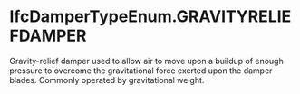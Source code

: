 IfcDamperTypeEnum.GRAVITYRELIEFDAMPER
=====================================
Gravity-relief damper used to allow air to move upon a buildup of enough
pressure to overcome the gravitational force exerted upon the damper blades.
Commonly operated by gravitational weight.


